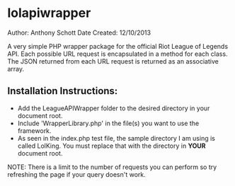 lolapiwrapper
=============
Author: Anthony Schott Date Created: 12/10/2013

A very simple PHP wrapper package for the official Riot League of Legends API. Each possible URL request is encapsulated in a method for each class. The JSON returned from each URL request is returned as an associative array. 

Installation Instructions:
--------------
- Add the LeagueAPIWrapper folder to the desired directory in your document root. 
- Include 'WrapperLibrary.php' in the file(s) you want to use the framework. 
- As seen in the index.php test file, the sample directory I am using is called LolKing. You must replace that with the directory in **YOUR** document root.

NOTE: There is a limit to the number of requests you can perform so try refreshing the page if your query doesn't work.
